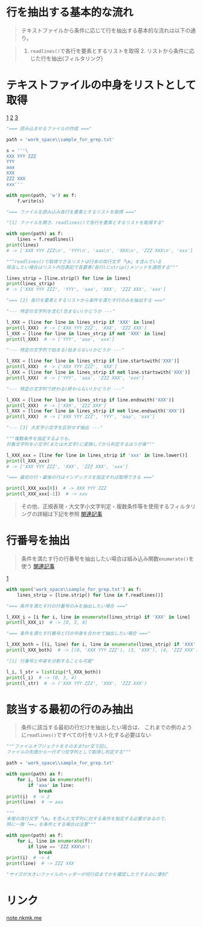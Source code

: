 # 行を抽出する基本的な流れ

> テキストファイルから条件に応じて行を抽出する基本的な流れは以下の通り。

>   1. `readlines()`で各行を要素とするリストを取得
    2. リストから条件に応じた行を抽出(フィルタリング)

# テキストファイルの中身をリストとして取得

[1](1.%20ファイル作成・読み書き.md#読み込みモード)
[2](../../5.%20基本データ型/4.%20シーケンス型・集合型/7.%20要素の置換・抽出/1.%20リスト内包表記.md#条件式で特定文字列が部分一致するかを指定)
[3](../../5.%20基本データ型/3.%20文字列型/3.%20文字列を検索・比較.md#大文字小文字を区別せずに検索)
```python
"=== 読み込ませるファイルの作成 ==="

path = 'work_space\\sample_for_grep.txt'

s = '''\
XXX YYY ZZZ
YYY
aaa
XXX
ZZZ XXX
xxx'''

with open(path, 'w') as f:
    f.write(s)

"=== ファイルを読み込み各行を要素とするリストを取得 ==="

"[1] ファイルを開き、readlines()で各行を要素とするリストを取得する"

with open(path) as f:
    lines = f.readlines()
print(lines)
# -> ['XXX YYY ZZZ\n', 'YYY\n', 'aaa\n', 'XXX\n', 'ZZZ XXX\n', 'xxx']

"""readlines()で取得できるリストは行末の改行文字「\n」を含んでいる
除去したい場合はリスト内包表記で各要素(各行)にstrip()メソッドを適用する"""

lines_strip = [line.strip() for line in lines]
print(lines_strip)
# -> ['XXX YYY ZZZ', 'YYY', 'aaa', 'XXX', 'ZZZ XXX', 'xxx']

"=== [2] 各行を要素とするリストから条件を満たす行のみを抽出する ==="

"--- 特定の文字列を含む(含まない)かどうか ---"

l_XXX = [line for line in lines_strip if 'XXX' in line]
print(l_XXX)  # -> ['XXX YYY ZZZ', 'XXX', 'ZZZ XXX']
l_XXX = [line for line in lines_strip if not 'XXX' in line]
print(l_XXX)  # -> ['YYY', 'aaa', 'xxx']

"--- 特定の文字列で始まる(始まらない)かどうか ---"

l_XXX = [line for line in lines_strip if line.startswith('XXX')]
print(l_XXX)  # -> ['XXX YYY ZZZ', 'XXX']
l_XXX = [line for line in lines_strip if not line.startswith('XXX')]
print(l_XXX)  # -> ['YYY', 'aaa', 'ZZZ XXX', 'xxx']

"--- 特定の文字列で終わる(終わらない)かどうか ---"

l_XXX = [line for line in lines_strip if line.endswith('XXX')]
print(l_XXX)  # -> ['XXX', 'ZZZ XXX']
l_XXX = [line for line in lines_strip if not line.endswith('XXX')]
print(l_XXX)  # -> ['XXX YYY ZZZ', 'YYY', 'aaa', 'xxx']

"--- [3] 大文字小文字を区別せず抽出 ---"

"""複数条件を指定するよりも、
対象文字列を小文字(または大文字)に変換してから判定するほうが楽"""

l_XXX_xxx = [line for line in lines_strip if 'xxx' in line.lower()]
print(l_XXX_xxx)
# -> ['XXX YYY ZZZ', 'XXX', 'ZZZ XXX', 'xxx']

"=== 最初の行・最後の行はインデックスを指定すれば取得できる ==="

print(l_XXX_xxx[0])  # -> XXX YYY ZZZ
print(l_XXX_xxx[-1])  # -> xxx
```

> その他、正規表現・大文字小文字判定・複数条件等を使用するフィルタリングの詳細は下記を参照
[関連記事](../../5.%20基本データ型/4.%20シーケンス型・集合型/7.%20要素の置換・抽出/1.%20リスト内包表記.md#要素をフィルタリング)

# 行番号を抽出

> 条件を満たす行の行番号を抽出したい場合は組み込み関数`enumerate()`を使う
[関連記事](../../5.%20基本データ型/4.%20シーケンス型・集合型/9.%20イテラブルを返す関数/enumerate()関数.md)

[1](../../5.%20基本データ型/4.%20シーケンス型・集合型/6.%20並べ替え・入れ替え/3.%20二次元配列の行と列の入替(転置).md#転置:zip())

```python
with open('work_space\\sample_for_grep.txt') as f:
    lines_strip = [line.strip() for line in f.readlines()]

"=== 条件を満たす行の行番号のみを抽出したい場合 ==="

l_XXX_i = [i for i, line in enumerate(lines_strip) if 'XXX' in line]
print(l_XXX_i)  # -> [0, 3, 4]

"=== 条件を満たす行番号と行の中身を合わせて抽出したい場合 ==="

l_XXX_both = [(i, line) for i, line in enumerate(lines_strip) if 'XXX' in line]
print(l_XXX_both)  # -> [(0, 'XXX YYY ZZZ'), (3, 'XXX'), (4, 'ZZZ XXX')]

"[1] 行番号と中身を分割することも可能"

l_i, l_str = list(zip(*l_XXX_both))
print(l_i)  # -> (0, 3, 4)
print(l_str)  # -> ('XXX YYY ZZZ', 'XXX', 'ZZZ XXX')
```

# 該当する最初の行のみ抽出

> 条件に該当する最初の行だけを抽出したい場合は、
  これまでの例のように`readlines()`ですべての行をリスト化する必要はない

```python
"""ファイルオブジェクトをそのままfor文で回し
ファイルの先頭から一行ずつ文字列として取得し判定する"""

path = 'work_space\\sample_for_grep.txt'

with open(path) as f:
    for i, line in enumerate(f):
        if 'aaa' in line:
            break
print(i)  # -> 2
print(line)  # -> aaa

"""
末尾の改行文字「\n」を含んだ文字列に対する条件を指定する必要があるので、
特に一致「==」を条件とする場合は注意"""

with open(path) as f:
    for i, line in enumerate(f):
        if line == 'ZZZ XXX\n':
            break
print(i)  # -> 4
print(line)  # -> ZZZ XXX

"サイズが大きいファイルのヘッダーが何行目までかを確認したりするのに便利"
```

# リンク

[note.nkmk.me](https://note.nkmk.me/python-grep-like/)
```
